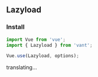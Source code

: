 ## Lazyload

### Install

```js
import Vue from 'vue';
import { Lazyload } from 'vant';

Vue.use(Lazyload, options);
```

translating...
